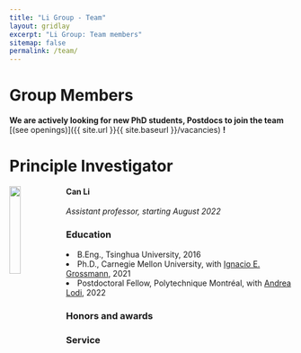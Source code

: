 ```yaml
---
title: "Li Group - Team"
layout: gridlay
excerpt: "Li Group: Team members"
sitemap: false
permalink: /team/
---
```


# Group Members

 **We are actively looking for new PhD students, Postdocs to join the team** [(see openings)]({{ site.url }}{{ site.baseurl }}/vacancies) **!**

# Principle Investigator
<img src="{{ site.url }}{{ site.baseurl }}/images/teampic/Can_Li.jpg" class="img-responsive" width="20%" style="float: left" />
  <h4>Can Li</h4>
   <i> Assistant professor, starting August 2022</i>
   <h3>Education</h3>
 <li>B.Eng., Tsinghua University, 2016</li>
 <li>Ph.D., Carnegie Mellon University, with <a href="http://egon.cheme.cmu.edu/" target="_blank">Ignacio E. Grossmann</a>, 2021</li>
 <li>Postdoctoral Fellow, Polytechnique Montréal, with <a href="https://www.gerad.ca/en/people/andrea-lodi" target="_blank">Andrea Lodi</a>, 2022</li>

 <h3>Honors and awards</h3>
 <h3>Service</h3>
 <a href="/images/CV/Can_Li_CV_academia.pdf" target="_blank" class="icon"><i class="ai ai-cv-square ai-2x"></i></a>

<br /><br /><br /><br /><br /><br /><br /><br /><br /><br /><br />

